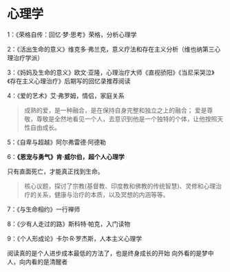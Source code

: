# 心理学

1：《荣格自传：回忆·梦·思考》荣格，分析心理学

2：《活出生命的意义》维克多·弗兰克，意义疗法和存在主义分析（维也纳第三心理治疗学派）

3：《妈妈及生命的意义》欧文·亚隆，心理治疗大师《直视骄阳》《当尼采哭泣》《存在主义心理治疗》后期写的回忆录推荐阅读

4：《爱的艺术》艾·弗罗姆，情侣，家庭关系
> 成熟的爱，是一种融合，是在保持自身完整和独立之上的融合；
> 爱是尊敬，尊敬是全然地看见一个人，去意识到他是一个独特的个体，让他按照天性自由成长。

5：《自卑与超越》阿尔弗雷德·阿德勒

6：**《恩宠与勇气》肯·威尔伯，超个人心理学** 

只有直面死亡，才能真正找到生命。
> 核心议题，探讨了宗教(基督教、印度教和佛教的传统智慧)、灵修和心理治疗的关系，健康与治疗的本质，以及冥想的内涵等等。


7：《与生命相约》一行禅师

8：《少有人走过的路》斯科特·帕克，入门读物

9：《个人形成论》卡尔·R·罗杰斯，人本主义心理学

阅读真的是个人进步成本最低的方法了，也是终身成长的开始
向外看的是梦中人，向内看的是清醒者